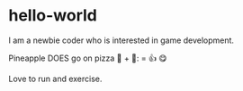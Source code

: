 # hello-world
I am a newbie coder who is interested in game development.

Pineapple DOES go on pizza 🍍 + 🍕: = 👍 😋

Love to run and exercise.
